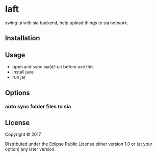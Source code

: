 # laft

swing ui with sia backend, help upload things to sia network.

## Installation


## Usage

* open and sync sia(d/-ui) before use this
* install java
* run jar


## Options

### auto sync folder files to sia



## License

Copyright © 2017

Distributed under the Eclipse Public License either version 1.0 or (at
your option) any later version.
